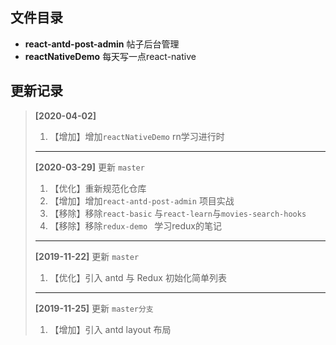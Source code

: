 

## 文件目录

- **react-antd-post-admin**  帖子后台管理 
- **reactNativeDemo**  每天写一点react-native

## 更新记录


>**[2020-04-02]** 
>
>1. 【增加】增加`reactNativeDemo`  rn学习进行时
>
>---
>
>
>
>**[2020-03-29]** 更新 `master`
>
>1. 【优化】重新规范化仓库
>2. 【增加】增加`react-antd-post-admin` 项目实战
>3. 【移除】移除`react-basic` 与`react-learn`与`movies-search-hooks`
>4. 【移除】移除`redux-demo ` 学习redux的笔记
>
>-----
>
>
>
>**[2019-11-22]** 更新 `master`
>
>1. 【优化】引入 antd 与 Redux 初始化简单列表
>
>------
>
>**[2019-11-25]** 更新 `master分支`
>
>1. 【增加】引入 antd layout 布局